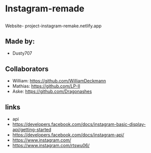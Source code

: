 # Instagram-remade

##

Website- project-instagram-remake.netlify.app

## Made by:
- Dusty707

## Collaborators

- William: https://github.com/WilliamDeckmann
- Mathias: https://github.com/LP-II
- Aske: https://github.com/Dragonashes

## links

- api
- https://developers.facebook.com/docs/instagram-basic-display-api/getting-started
- https://developers.facebook.com/docs/instagram-api/
- https://www.instagram.com/
- https://www.instagram.com/rtswu06/
